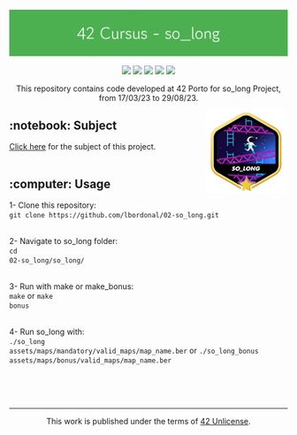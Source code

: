 <p align="center">
  <img src="https://github.com/lbordonal/lbordonal/blob/main/.images/42_Cursus_-_so_long.png">
</p>

<p align="center">
	<img src="https://img.shields.io/badge/score-125%20%2F%20100%20%E2%98%85-9cf?style=flat-square" />
	<img src="https://img.shields.io/github/languages/code-size/lbordonal/02-so_long?style=flat-square" />
	<img src="https://img.shields.io/github/languages/count/lbordonal/02-so_long?style=flat-square" />
	<img src="https://img.shields.io/github/languages/top/lbordonal/02-so_long?style=flat-square" />
	<img src="https://img.shields.io/github/last-commit/lbordonal/02-so_long?style=flat-square" />
</p>

<p align="center">
This repository contains code developed at 42 Porto for so_long Project, from 17/03/23 to 29/08/23.
</p>

<img src="https://github.com/lbordonal/lbordonal/blob/main/.42_badges/so_longm.png" align="right" />
<h2>
	 :notebook: Subject
</h2>
<a href="https://github.com/lbordonal/02-so_long/blob/main/Subject/en.subject.pdf">Click here</a> for the subject of this project.
<br /><br />

<h2 align="left">
	:computer: Usage
</h2>
1- Clone this repository: </br>
<code>git clone https://github.com/lbordonal/02-so_long.git</code> </br></br>

2- Navigate to so_long folder: </br>
<code>cd 02-so_long/so_long/</code><br /><br />

3- Run with make or make_bonus: </br>
<code>make</code> or <code>make bonus</code><br /><br />

4- Run so_long with: </br>
<code>./so_long assets/maps/mandatory/valid_maps/map_name.ber</code> or <code>./so_long_bonus assets/maps/bonus/valid_maps/map_name.ber</code><br /><br />

<br />
<br />
<hr/>
<p align="center">
This work is published under the terms of <a href="https://github.com/gcamerli/42unlicense">42 Unlicense</a>.
</p>
